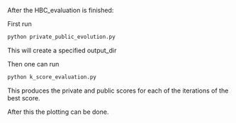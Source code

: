 After the HBC_evaluation is finished:

First run
```bash
python private_public_evolution.py
```
This will create a specified output_dir

Then one can run 
```bash
python k_score_evaluation.py 
```

This produces the private and public scores for each of the iterations of the best score.

After this the plotting can be done.